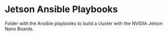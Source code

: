 # Jetson Ansible Playbooks

Folder with the Ansible playbooks to build a cluster with the NVIDIA Jetson Nano Boards. 
